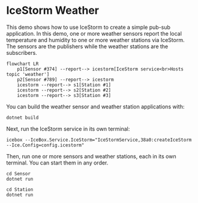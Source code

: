 # IceStorm Weather

This demo shows how to use IceStorm to create a simple pub-sub application. In this demo, one or more weather sensors
report the local temperature and humidity to one or more weather stations via IceStorm. The sensors are the publishers
while the weather stations are the subscribers.

```mermaid
flowchart LR
    p1[Sensor #374] --report--> icestorm[IceStorm service<br>Hosts topic 'weather']
    p2[Sensor #789] --report--> icestorm
    icestorm --report--> s1[Station #1]
    icestorm --report--> s2[Station #2]
    icestorm --report--> s3[Station #3]
```

You can build the weather sensor and weather station applications with:

``` shell
dotnet build
```

Next, run the IceStorm service in its own terminal:

```shell
icebox --IceBox.Service.IceStorm="IceStormService,38a0:createIceStorm --Ice.Config=config.icestorm"
```

Then, run one or more sensors and weather stations, each in its own terminal. You can start them in any order.

```shell
cd Sensor
dotnet run
```

```shell
cd Station
dotnet run
```
